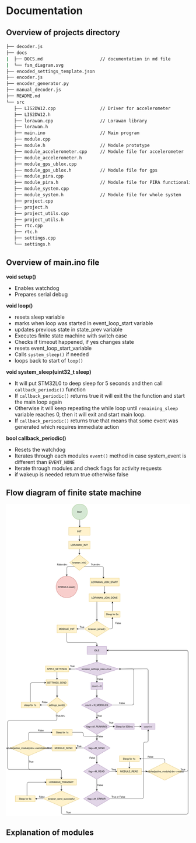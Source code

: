 # Documentation

## Overview of projects directory
```bash
├── decoder.js
├── docs
|  ├── DOCS.md                      // documentation in md file
|  └── fsm_diagram.svg  
├── encoded_settings_template.json
├── encoder.js
├── encoder_generator.py        
├── manual_decoder.js
├── README.md
└── src
   ├── LIS2DW12.cpp                 // Driver for accelerometer
   ├── LIS2DW12.h                   
   ├── lorawan.cpp                  // Lorawan library
   ├── lorawan.h
   ├── main.ino                     // Main program
   ├── module.cpp                   
   ├── module.h                     // Module prototype
   ├── module_accelerometer.cpp     // Module file for accelerometer
   ├── module_accelerometer.h
   ├── module_gps_ublox.cpp
   ├── module_gps_ublox.h           // Module file for gps
   ├── module_pira.cpp
   ├── module_pira.h                // Module file for PIRA functionality
   ├── module_system.cpp
   ├── module_system.h              // Module file for whole system
   ├── project.cpp
   ├── project.h                    
   ├── project_utils.cpp
   ├── project_utils.h
   ├── rtc.cpp                     
   ├── rtc.h
   ├── settings.cpp
   └── settings.h
```
## Overview of main.ino file

**void setup()**

* Enables watchdog
* Prepares serial debug

**void loop()**

* resets sleep variable
* marks when loop was started in event_loop_start variable
* updates previous state in state_prev variable
* Executes finite state machine with switch case
* Checks if timeout happened, if yes changes state 
* resets event_loop_start_variable
* Calls `system_sleep()` if needed
* loops back to start of `loop()`

**void system_sleep(uint32_t sleep)**

* It will put STM32L0 to deep sleep for 5 seconds and then call `callback_periodic()` function
* If `callback_periodic()` returns true it will exit the the function and start the main loop again 
* Otherwise it will keep repeating the while loop until `remaining_sleep` variable reaches 0, then it will exit and start main loop.
* If `callback_periodic()` returns true that means that some event was generated which requires immediate action 

**bool callback_periodic()**

* Resets the watchdog
* Iterates through each modules `event()` method in case system_event is different than `EVENT_NONE`
* Iterate through modules and check flags for activity requests
* if wakeup is needed return true otherwise false

## Flow diagram of finite state machine
![fsm_diagram](fsm_diagram.svg)

## Explanation of modules


